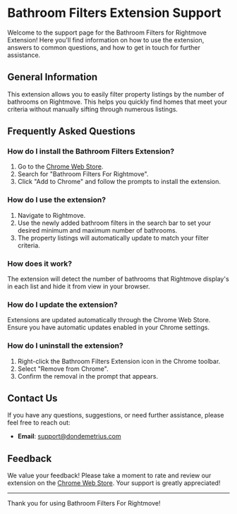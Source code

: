 # Bathroom Filters Extension Support

Welcome to the support page for the Bathroom Filters for Rightmove Extension! Here you'll find information on how to use the extension, answers to common questions, and how to get in touch for further assistance.

## General Information

This extension allows you to easily filter property listings by the number of bathrooms on Rightmove. This helps you quickly find homes that meet your criteria without manually sifting through numerous listings.

## Frequently Asked Questions

### How do I install the Bathroom Filters Extension?
1. Go to the [Chrome Web Store](https://chrome.google.com/webstore).
2. Search for "Bathroom Filters For Rightmove".
3. Click "Add to Chrome" and follow the prompts to install the extension.

### How do I use the extension?
1. Navigate to Rightmove.
2. Use the newly added bathroom filters in the search bar to set your desired minimum and maximum number of bathrooms.
3. The property listings will automatically update to match your filter criteria.

### How does it work?
The extension will detect the number of bathrooms that Rightmove display's in each list and hide it from view in your browser.

### How do I update the extension?
Extensions are updated automatically through the Chrome Web Store. Ensure you have automatic updates enabled in your Chrome settings.

### How do I uninstall the extension?
1. Right-click the Bathroom Filters Extension icon in the Chrome toolbar.
2. Select "Remove from Chrome".
3. Confirm the removal in the prompt that appears.

## Contact Us

If you have any questions, suggestions, or need further assistance, please feel free to reach out:

- **Email**: [support@dondemetrius.com](mailto:support@dondemetrius.com)

## Feedback

We value your feedback! Please take a moment to rate and review our extension on the [Chrome Web Store](https://chrome.google.com/webstore/detail/doimjlepfkdblpncdddjpelbggbkdhmo/reviews). Your support is greatly appreciated!

---

Thank you for using Bathroom Filters For Rightmove!
